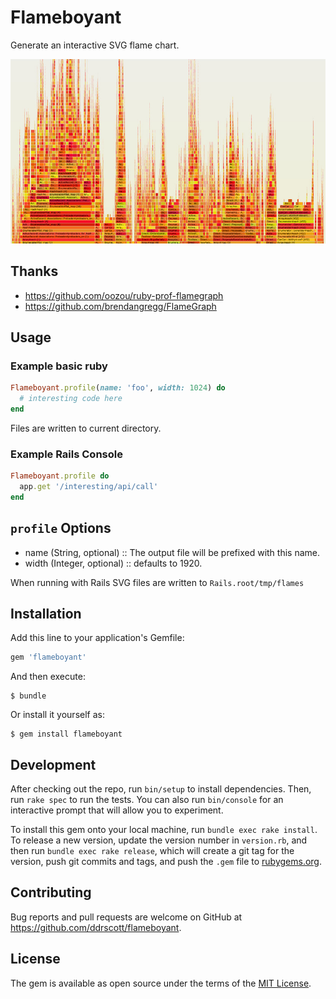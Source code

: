 # Flameboyant

Generate an interactive SVG flame chart.

<img src='flameboyant.jpg' alt='example flame chart'/>

## Thanks
- https://github.com/oozou/ruby-prof-flamegraph
- https://github.com/brendangregg/FlameGraph

## Usage

### Example basic ruby
```ruby
Flameboyant.profile(name: 'foo', width: 1024) do
  # interesting code here
end
```

Files are written to current directory.

### Example Rails Console

```ruby
Flameboyant.profile do
  app.get '/interesting/api/call'
end
```

## `profile` Options
+ name (String, optional) :: The output file will be prefixed with this name.
+ width (Integer, optional) :: defaults to 1920.

When running with Rails SVG files are written to `Rails.root/tmp/flames`

## Installation

Add this line to your application's Gemfile:

```ruby
gem 'flameboyant'
```

And then execute:

    $ bundle

Or install it yourself as:

    $ gem install flameboyant


## Development

After checking out the repo, run `bin/setup` to install dependencies. Then, run `rake spec` to run the tests. You can also run `bin/console` for an interactive prompt that will allow you to experiment.

To install this gem onto your local machine, run `bundle exec rake install`. To release a new version, update the version number in `version.rb`, and then run `bundle exec rake release`, which will create a git tag for the version, push git commits and tags, and push the `.gem` file to [rubygems.org](https://rubygems.org).

## Contributing

Bug reports and pull requests are welcome on GitHub at https://github.com/ddrscott/flameboyant.

## License

The gem is available as open source under the terms of the [MIT License](http://opensource.org/licenses/MIT).
